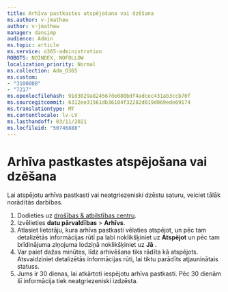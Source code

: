 ```yaml
---
title: Arhīva pastkastes atspējošana vai dzēšana
ms.author: v-jmathew
author: v-jmathew
manager: dansimp
audience: Admin
ms.topic: article
ms.service: o365-administration
ROBOTS: NOINDEX, NOFOLLOW
localization_priority: Normal
ms.collection: Adm_O365
ms.custom:
- "3100008"
- "7217"
ms.openlocfilehash: 91d3029a824567de080bdf4adcec431ab3ccb70f
ms.sourcegitcommit: 6312ee31561db36104f32282d019d069ede69174
ms.translationtype: MT
ms.contentlocale: lv-LV
ms.lasthandoff: 03/11/2021
ms.locfileid: "50746888"
---
```

# <a name="disable-or-delete-an-archive-mailbox"></a>Arhīva pastkastes atspējošana vai dzēšana

Lai atspējotu arhīva pastkasti vai neatgriezeniski dzēstu saturu, veiciet tālāk norādītās darbības.

1. Dodieties uz [drošības & atbilstības centru]( https://go.microsoft.com/fwlink/p/?linkid=2077143).
2. Izvēlieties **datu pārvaldības**  >  **Arhīvs**.
3. Atlasiet lietotāju, kura arhīva pastkasti vēlaties atspējot, un pēc tam detalizētās informācijas rūtī pa labi noklikšķiniet uz **Atspējot** un pēc tam brīdinājuma ziņojuma lodziņā noklikšķiniet uz **Jā** .
4. Var paiet dažas minūtes, līdz arhivēšana tiks rādīta kā atspējots. Atsvaidziniet detalizētās informācijas rūti, lai tiktu parādīts atjauninātais statuss.
5. Jums ir 30 dienas, lai atkārtoti iespējotu arhīva pastkasti. Pēc 30 dienām šī informācija tiek neatgriezeniski izdzēsta.
